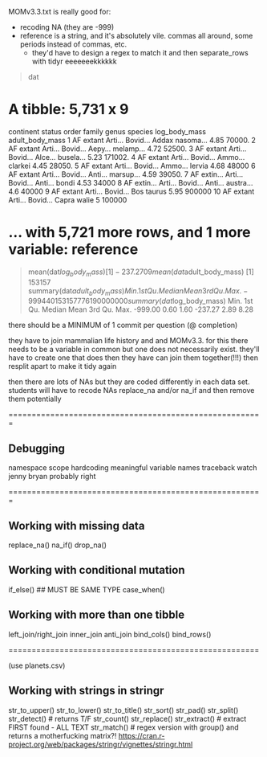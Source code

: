 MOMv3.3.txt is really good for:
- recoding NA (they are -999)
- reference is a string, and it's absolutely vile. commas all around, some periods instead of commas, etc.
    + they'd have to design a regex to match it and then separate_rows with tidyr eeeeeeekkkkkk
> dat
# A tibble: 5,731 x 9
   continent status order family genus species log_body_mass adult_body_mass
   <chr>     <chr>  <chr> <chr>  <chr> <chr>           <dbl>           <dbl>
 1 AF        extant Arti… Bovid… Addax nasoma…          4.85          70000.
 2 AF        extant Arti… Bovid… Aepy… melamp…          4.72          52500.
 3 AF        extant Arti… Bovid… Alce… busela…          5.23         171002.
 4 AF        extant Arti… Bovid… Ammo… clarkei          4.45          28050.
 5 AF        extant Arti… Bovid… Ammo… lervia           4.68          48000 
 6 AF        extant Arti… Bovid… Anti… marsup…          4.59          39050.
 7 AF        extin… Arti… Bovid… Anti… bondi            4.53          34000 
 8 AF        extin… Arti… Bovid… Anti… austra…          4.6           40000 
 9 AF        extant Arti… Bovid… Bos   taurus           5.95         900000 
10 AF        extant Arti… Bovid… Capra walie            5            100000 
# … with 5,721 more rows, and 1 more variable: reference <chr>
> mean(dat$log_body_mass)
[1] -237.2709
> mean(dat$adult_body_mass)
[1] 153157
> summary(dat$adult_body_mass)
     Min.   1st Qu.    Median      Mean   3rd Qu.      Max. 
     -999         4        40    153157       776 190000000 
> summary(dat$log_body_mass)
   Min. 1st Qu.  Median    Mean 3rd Qu.    Max. 
-999.00    0.60    1.60 -237.27    2.89    8.28 


there should be a MINIMUM of 1 commit per question (@ completion)

they have to join mammalian life history and and MOMv3.3. 
for this there needs to be a variable in common but one does not necessarily exist. 
they'll have to create one that does
then they have can join them together(!!!)
then resplit apart to make it tidy again

then there are lots of NAs but they are coded differently in each data set. 
students will have to recode NAs replace_na and/or na_if and then remove them potentially



=======================================================

## Debugging
namespace
scope
hardcoding
meaningful variable names
traceback
watch jenny bryan probably right

=======================================================


## Working with missing data
replace_na()
na_if()
drop_na()

## Working with conditional mutation
if_else() ## MUST BE SAME TYPE
case_when()

## Working with more than one tibble
left_join/right_join
inner_join
anti_join
bind_cols()
bind_rows()

======================================================

(use planets.csv)

## Working with strings in stringr
str_to_upper()
str_to_lower()
str_to_title()
str_sort()
str_pad()
str_split()
str_detect() # returns T/F
str_count()
str_replace()
str_extract() # extract FIRST found - ALL TEXT
str_match() # regex version with group() and returns a motherfucking matrix?!
https://cran.r-project.org/web/packages/stringr/vignettes/stringr.html